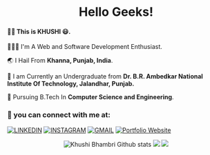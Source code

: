 


 <h1 align="center"> Hello Geeks! </h1>

#### 👧🏻 This is **KHUSHI** 😃.

👩🏻‍💻 I'm A Web and Software Development Enthusiast.

🌏 I Hail From **Khanna, Punjab, India**.

🏫 I am Currently an Undergraduate from **Dr. B.R. Ambedkar National Institute Of Technology, Jalandhar, Punjab.**

📄 Pursuing B.Tech In **Computer Science and Engineering**.

### 🔗 you can connect with me at:

[![LINKEDIN](https://img.shields.io/badge/LinkedIn-informational?style=for-the-badge&logo=linkedin&logoColor=white&color=0077b5)](https://www.linkedin.com/in/khushibhambri/)
[![INSTAGRAM](https://img.shields.io/badge/Instagram-informational?style=for-the-badge&logo=instagram&logoColor=white&color=0077b5)](https://www.instagram.com/)
[![GMAIL](https://img.shields.io/badge/Gmail-informational?style=for-the-badge&logo=gmail&logoColor=white&color=D44638)](mailto:bhambrikhushi4@gmail.com)
[![Portfolio Website](https://img.shields.io/badge/Khushi-informational?style=for-the-badge&logo=google-chrome&logoColor=white&color=4885ed)](https://github.com/KhushiBhambri)

<p align = "center">
  <img src = "https://github-readme-stats.vercel.app/api?username=khushibhambri&count_private=true&show_icons=true&theme=algolia&line_height=30" alt="Khushi Bhambri Github stats">
  <img src="https://github-readme-streak-stats.herokuapp.com/?user=khushibhambri&theme=algolia&card_height=30">  
  <img src="https://github-readme-stats.vercel.app/api/top-langs/?username=khushibhambri&langs_count=10&layout=compact&theme=algolia&card_width=445" >
</p>


